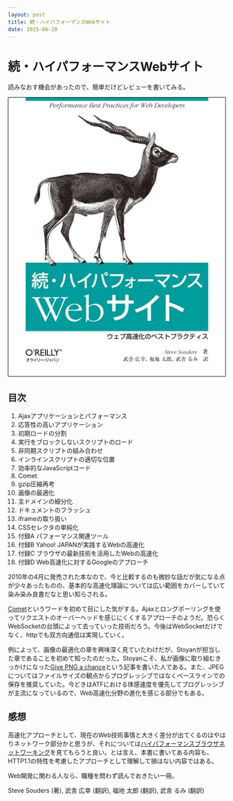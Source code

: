 ```yaml
---
layout: post
title: 続・ハイパフォーマンスWebサイト
date: 2015-06-28
---
```


# 続・ハイパフォーマンスWebサイト

読みなおす機会があったので、簡単だけどレビューを書いてみる。

![続・ハイパフォーマンスWebサイト](/img/posts/2015/even-faster-web-sites/cover.jpg)

## 目次

1. Ajaxアプリケーションとパフォーマンス
2. 応答性の高いアプリケーション
3. 初期ロードの分割
4. 実行をブロックしないスクリプトのロード
5. 非同期スクリプトの組み合わせ
6. インラインスクリプトの適切な位置
7. 効率的なJavaScriptコード
8. Comet
9. gzip圧縮再考
10. 画像の最適化
11. 主ドメインの細分化
12. ドキュメントのフラッシュ
13. iframeの取り扱い
14. CSSセレクタの単純化
15. 付録A パフォーマンス関連ツール
16. 付録B Yahoo! JAPANが実践するWebの高速化
17. 付録C ブラウザの最新技術を活用したWebの高速化
18. 付録D Web高速化に対するGoogleのアプローチ

2010年の4月に発売された本なので、今と比較するのも微妙な話だが気になる点が少々あったものの、基本的な高速化理論については広い範囲をカバーしていて染み染み良書だなと思い知らされる。

[Comet](https://ja.wikipedia.org/wiki/Comet)というワードを初めて目にした気がする。Ajaxとロングポーリングを使ってリクエストのオーバーヘッドを感じにくくするアプローチのようだ。恐らくWebSocketの台頭によって去っていった技術だろう。今後はWebSocketだけでなく、httpでも双方向通信は実現していく。

例によって、画像の最適化の章を興味深く見ていたわけだが、Stoyanが担当した章であることを初めて知ったのだった。Stoyanこそ、私が画像に取り組むきっかけになった[Give PNG a chance](http://article.enja.io/articles/give-png-a-chance.html)という記事を書いた人である。また、JPEGについてはファイルサイズの観点からプログレッシブではなくベースラインでの保存を推奨していた。今どきはATFにおける体感速度を優先してプログレッシブが主流になっているので、Web高速化分野の進化を感じる部分でもある。

## 感想

高速化アプローチとして、現在のWeb技術事情と大きく差分が出てくるのはやはりネットワーク部分かと思うが、それについては[ハイパフォーマンスブラウザネットワーキング](/posts/2014/high-performance-browser-networking.html)を見てもらうと良い。とは言え、本書に書いてある内容も、HTTP1.1の特性を考慮したアプローチとして理解して損はない内容ではある。

Web開発に関わる人なら、職種を問わず読んでおきたい一冊。

<affiliate-link
  src="https://images-na.ssl-images-amazon.com/images/I/51GQNCMJsZL._SX383_BO1,204,203,200_.jpg"
  href="https://www.amazon.co.jp/dp/4873114462/"
  tag="1000ch-22"
  title="続・ハイパフォーマンスWebサイト ―ウェブ高速化のベストプラクティス">
  Steve Souders (著), 武舎 広幸  (翻訳), 福地 太郎 (翻訳), 武舎 るみ (翻訳)
</affiliate-link>
